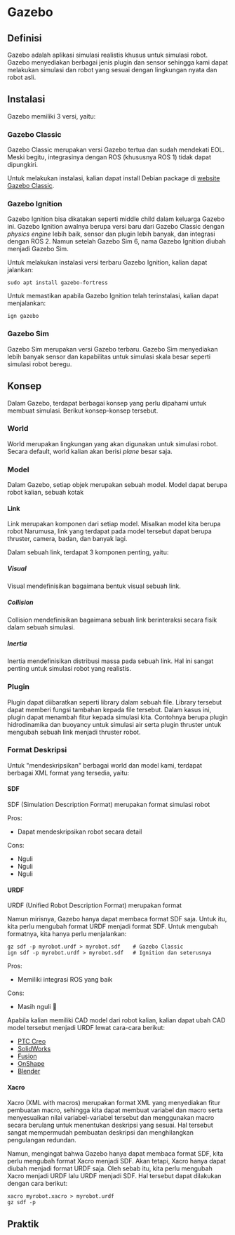 # Gazebo

## Definisi

Gazebo adalah aplikasi simulasi realistis khusus untuk simulasi robot. Gazebo menyediakan berbagai jenis plugin dan sensor sehingga kami dapat melakukan simulasi dan robot yang sesuai dengan lingkungan nyata dan robot asli.

## Instalasi

Gazebo memiliki 3 versi, yaitu:

### Gazebo Classic

Gazebo Classic merupakan versi Gazebo tertua dan sudah mendekati EOL. Meski begitu, integrasinya dengan ROS (khususnya ROS 1) tidak dapat dipungkiri. 

Untuk melakukan instalasi, kalian dapat install Debian package di [website Gazebo Classic](https://classic.gazebosim.org/).

### Gazebo Ignition

Gazebo Ignition bisa dikatakan seperti middle child dalam keluarga Gazebo ini. Gazebo Ignition awalnya berupa versi baru dari Gazebo Classic dengan _physics engine_ lebih baik, sensor dan plugin lebih banyak, dan integrasi dengan ROS 2. Namun setelah Gazebo Sim 6, nama Gazebo Ignition diubah menjadi Gazebo Sim.

Untuk melakukan instalasi versi terbaru Gazebo Ignition, kalian dapat jalankan:
```
sudo apt install gazebo-fortress
```

Untuk memastikan apabila Gazebo Ignition telah terinstalasi, kalian dapat menjalankan:
```
ign gazebo
```

### Gazebo Sim

Gazebo Sim merupakan versi Gazebo terbaru. Gazebo Sim menyediakan lebih banyak sensor dan kapabilitas untuk simulasi skala besar seperti simulasi robot beregu.

## Konsep

Dalam Gazebo, terdapat berbagai konsep yang perlu dipahami untuk membuat simulasi. Berikut konsep-konsep tersebut.

### World

World merupakan lingkungan yang akan digunakan untuk simulasi robot. Secara default, world kalian akan berisi _plane_ besar saja.

### Model

Dalam Gazebo, setiap objek merupakan sebuah model. Model dapat berupa robot kalian, sebuah kotak

#### Link

Link merupakan komponen dari setiap model. Misalkan model kita berupa robot Narumusa, link yang terdapat pada model tersebut dapat berupa thruster, camera, badan, dan banyak lagi.

Dalam sebuah link, terdapat 3 komponen penting, yaitu:

##### Visual

Visual mendefinisikan bagaimana bentuk visual sebuah link.

##### Collision

Collision mendefinisikan bagaimana sebuah link berinteraksi secara fisik dalam sebuah simulasi.

##### Inertia

Inertia mendefinisikan distribusi massa pada sebuah link. Hal ini sangat penting untuk simulasi robot yang realistis.

### Plugin

Plugin dapat diibaratkan seperti library dalam sebuah file. Library tersebut dapat memberi fungsi tambahan kepada file tersebut. Dalam kasus ini, plugin dapat menambah fitur kepada simulasi kita. Contohnya berupa plugin hidrodinamika dan buoyancy untuk simulasi air serta plugin thruster untuk mengubah sebuah link menjadi thruster robot.

### Format Deskripsi

Untuk "mendeskripsikan" berbagai world dan model kami, terdapat berbagai XML format yang tersedia, yaitu:

#### SDF

SDF (Simulation Description Format) merupakan format simulasi robot 

Pros:
- Dapat mendeskripsikan robot secara detail

Cons:
- Nguli
- Nguli
- Nguli

#### URDF

URDF (Unified Robot Description Format) merupakan format

Namun mirisnya, Gazebo hanya dapat membaca format SDF saja. Untuk itu, kita perlu mengubah format URDF menjadi format SDF. Untuk mengubah formatnya, kita hanya perlu menjalankan:
```
gz sdf -p myrobot.urdf > myrobot.sdf	# Gazebo Classic
ign sdf -p myrobot.urdf > myrobot.sdf 	# Ignition dan seterusnya
```

Pros:
- Memiliki integrasi ROS yang baik

Cons:
- Masih nguli :moyai:

Apabila kalian memiliki CAD model dari robot kalian, kalian dapat ubah CAD model tersebut menjadi URDF lewat cara-cara berikut:

- [PTC Creo](https://github.com/icub-tech-iit/cad-libraries/wiki/Prepare-PTC-Creo-Mechanism-for-URDF)
- [SolidWorks](http://wiki.ros.org/sw_urdf_exporter)
- [Fusion](https://github.com/syuntoku14/fusion2urdf)
- [OnShape](https://onshape-to-robot.readthedocs.io/en/latest/)
- [Blender](https://github.com/dfki-ric/phobos)

#### Xacro

Xacro (XML with macros) merupakan format XML yang menyediakan fitur pembuatan macro, sehingga kita dapat membuat variabel dan macro serta menyesuaikan nilai variabel-variabel tersebut dan menggunakan macro secara berulang untuk menentukan deskripsi yang sesuai. Hal tersebut sangat mempermudah pembuatan deskripsi dan menghilangkan pengulangan redundan.

Namun, mengingat bahwa Gazebo hanya dapat membaca format SDF, kita perlu mengubah format Xacro menjadi SDF. Akan tetapi, Xacro hanya dapat diubah menjadi format URDF saja. Oleh sebab itu, kita perlu mengubah Xacro menjadi URDF lalu URDF menjadi SDF. Hal tersebut dapat dilakukan dengan cara berikut:
```
xacro myrobot.xacro > myrobot.urdf
gz sdf -p
```

## Praktik